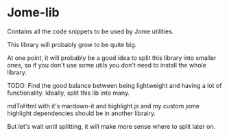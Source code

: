 # Jome-lib

Contains all the code snippets to be used by Jome utilities.

This library will probably grow to be quite big.

At one point, it will probably be a good idea to split this library into smaller ones, so if you don't use
some utils you don't need to install the whole library.

TODO: Find the good balance between being lightweight and having a lot of functionality.
Ideally, split this lib into many.

mdToHtml with it's mardown-it and highlight.js and my custom jome highlight dependencies should be in another librairy.

But let's wait until splitting, it will make more sense where to split later on.